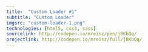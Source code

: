 ```yaml
---
title:  "Custom Loader #1"
subtitle: "Custom Loader"
imgsrc: "custom-loader-1.png"
technologies: [html5, css3, sass]
sourcelink: http://codepen.io/mreisz/pen/jBKbQq/
projectlink: http://codepen.io/mreisz/full/jBKbQq/
---
```

